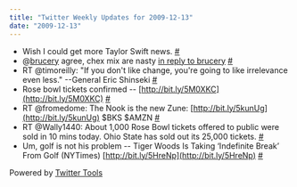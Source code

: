 ```yaml
---
title: "Twitter Weekly Updates for 2009-12-13"
date: "2009-12-13"
---
```


- Wish I could get more Taylor Swift news. [#](http://twitter.com/jhludwig/statuses/6410012679)
- @[brucery](http://twitter.com/brucery) agree, chex mix are nasty [in reply to brucery](http://twitter.com/brucery/statuses/6444828980) [#](http://twitter.com/jhludwig/statuses/6444910267)
- RT @timoreilly: "If you don't like change, you're going to like irrelevance even less." --General Eric Shinseki [#](http://twitter.com/jhludwig/statuses/6477843113)
- Rose bowl tickets confirmed -- [http://bit.ly/5M0XKC](http://bit.ly/5M0XKC) [#](http://twitter.com/jhludwig/statuses/6503296423)
- RT @fromedome: The Nook is the new Zune: [http://bit.ly/5kunUg](http://bit.ly/5kunUg) $BKS $AMZN [#](http://twitter.com/jhludwig/statuses/6542874142)
- RT @Wally1440: About 1,000 Rose Bowl tickets offered to public were sold in 10 mins today. Ohio State has sold out its 25,000 tickets. [#](http://twitter.com/jhludwig/statuses/6571696845)
- Um, golf is not his problem -- Tiger Woods Is Taking ‘Indefinite Break’ From Golf (NYTimes) [http://bit.ly/5HreNp](http://bit.ly/5HreNp) [#](http://twitter.com/jhludwig/statuses/6590902196)

Powered by [Twitter Tools](http://alexking.org/projects/wordpress)
